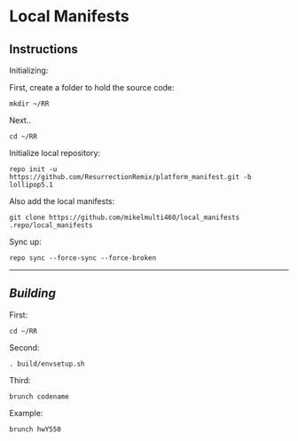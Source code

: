 Local Manifests
=================================


Instructions
---------------

Initializing:

First, create a folder to hold the source code: 

	mkdir ~/RR

Next..

	cd ~/RR

Initialize local repository:

    repo init -u https://github.com/ResurrectionRemix/platform_manifest.git -b lollipop5.1

Also add the local manifests:

    git clone https://github.com/mikelmulti460/local_manifests .repo/local_manifests

Sync up:

	repo sync --force-sync --force-broken
	
-------------
 
_Building_
---------------

First:

	cd ~/RR

Second:

	. build/envsetup.sh

Third:

    brunch codename
    
Example:

    brunch hwY550
